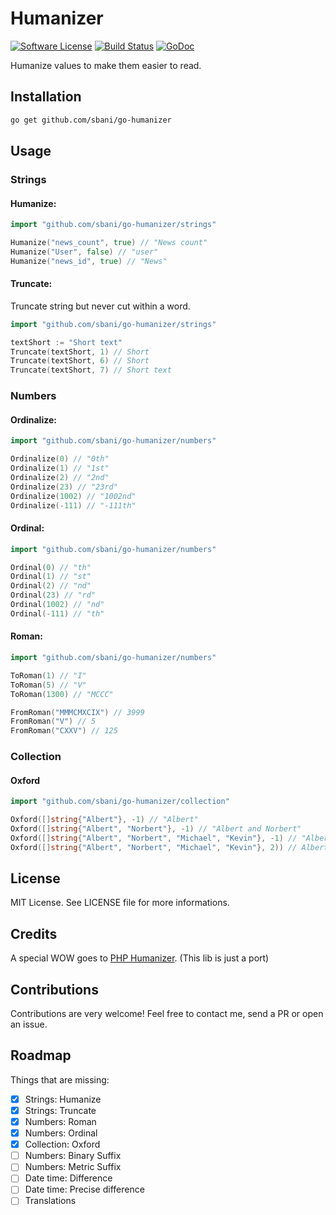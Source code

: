 # Humanizer
[![Software License](https://img.shields.io/badge/license-MIT-brightgreen.svg)](LICENSE.md) [![Build Status](https://travis-ci.org/sbani/go-humanizer.svg?branch=master)](https://travis-ci.org/sbani/go-humanizer) [![GoDoc](https://godoc.org/github.com/sbani/go-humanizer?status.svg)](https://godoc.org/github.com/sbani/go-humanizer)

Humanize values to make them easier to read.

## Installation
```bash
go get github.com/sbani/go-humanizer
```

## Usage
### Strings
#### Humanize:
```go
import "github.com/sbani/go-humanizer/strings"

Humanize("news_count", true) // "News count"
Humanize("User", false) // "user"
Humanize("news_id", true) // "News"
```
#### Truncate:
Truncate string but never cut within a word.
```go
import "github.com/sbani/go-humanizer/strings"

textShort := "Short text"
Truncate(textShort, 1) // Short
Truncate(textShort, 6) // Short
Truncate(textShort, 7) // Short text
```
### Numbers
#### Ordinalize:
```go
import "github.com/sbani/go-humanizer/numbers"

Ordinalize(0) // "0th"
Ordinalize(1) // "1st"
Ordinalize(2) // "2nd"
Ordinalize(23) // "23rd"
Ordinalize(1002) // "1002nd"
Ordinalize(-111) // "-111th"
```
#### Ordinal:
```go
import "github.com/sbani/go-humanizer/numbers"

Ordinal(0) // "th"
Ordinal(1) // "st"
Ordinal(2) // "nd"
Ordinal(23) // "rd"
Ordinal(1002) // "nd"
Ordinal(-111) // "th"
```
#### Roman:
```go
import "github.com/sbani/go-humanizer/numbers"

ToRoman(1) // "I"
ToRoman(5) // "V"
ToRoman(1300) // "MCCC"

FromRoman("MMMCMXCIX") // 3999
FromRoman("V") // 5
FromRoman("CXXV") // 125
```
### Collection
#### Oxford
```go
import "github.com/sbani/go-humanizer/collection"

Oxford([]string{"Albert"}, -1) // "Albert"
Oxford([]string{"Albert", "Norbert"}, -1) // "Albert and Norbert"
Oxford([]string{"Albert", "Norbert", "Michael", "Kevin"}, -1) // "Albert, Norbert, Michael and Kevin"
Oxford([]string{"Albert", "Norbert", "Michael", "Kevin"}, 2)) // Albert, Norbert and 2 more
```

## License
MIT License. See LICENSE file for more informations.

## Credits
A special WOW goes to [PHP Humanizer](https://github.com/coduo/php-humanizer). (This lib is just a port)

## Contributions
Contributions are very welcome! Feel free to contact me, send a PR or open an issue.

## Roadmap
Things that are missing:
- [x] Strings: Humanize
- [x] Strings: Truncate
- [x] Numbers: Roman
- [x] Numbers: Ordinal
- [x] Collection: Oxford
- [ ] Numbers: Binary Suffix
- [ ] Numbers: Metric Suffix
- [ ] Date time: Difference
- [ ] Date time: Precise difference
- [ ] Translations
